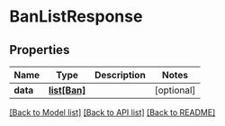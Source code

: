 # BanListResponse

## Properties
Name | Type | Description | Notes
------------ | ------------- | ------------- | -------------
**data** | [**list[Ban]**](Ban.md) |  | [optional] 

[[Back to Model list]](../README.md#documentation-for-models) [[Back to API list]](../README.md#documentation-for-api-endpoints) [[Back to README]](../README.md)


